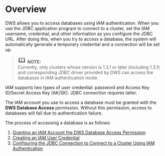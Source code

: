 # Overview<a name="dws_01_0134"></a>

DWS allows you to access databases using IAM authentication. When you use the JDBC application program to connect to a cluster, set the IAM username, credential, and other information as you configure the JDBC URL. After doing this, when you try to access a database, the system will automatically generate a temporary credential and a connection will be set up.

>![](public_sys-resources/icon-note.gif) **NOTE:**   
>Currently, only clusters whose version is 1.3.1 or later \(including 1.3.1\) and corresponding JDBC driver provided by DWS can access the databases in IAM authentication mode.  

IAM supports two types of user credential: password and Access Key ID/Secret Access Key \(AK/SK\). JDBC connection requires latter.

The IAM account you use to access a database must be granted with the  **DWS Database Access**  permission. Without this permission, access to databases will fail due to authentication failure.

The process of accessing a database is as follows:

1.  [Granting an IAM Account the DWS Database Access Permission](granting-an-iam-account-the-dws-database-access-permission.md)
2.  [Creating an IAM User Credential](creating-an-iam-user-credential.md)
3.  [Configuring the JDBC Connection to Connect to a Cluster Using IAM Authentication](configuring-the-jdbc-connection-to-connect-to-a-cluster-using-iam-authentication.md)

